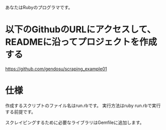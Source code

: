 あなたはRubyのプログラマです。

# 以下のGithubのURLにアクセスして、READMEに沿ってプロジェクトを作成する
https://github.com/gendosu/scraping_example01

# 仕様
作成するスクリプトのファイル名はrun.rbです。
実行方法はruby run.rbで実行する前提です。

スクレイピングするために必要なライブラリはGemfileに追加します。
